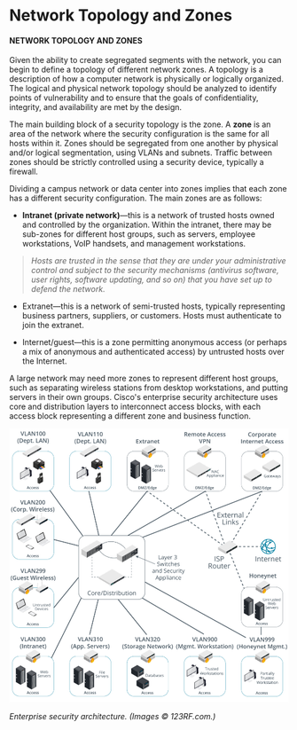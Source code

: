 # Network Topology and Zones

#### NETWORK TOPOLOGY AND ZONES

Given the ability to create segregated segments with the network, you can begin to define a topology of different network zones. A topology is a description of how a computer network is physically or logically organized. The logical and physical network topology should be analyzed to identify points of vulnerability and to ensure that the goals of confidentiality, integrity, and availability are met by the design.

The main building block of a security topology is the zone. A **zone** is an area of the network where the security configuration is the same for all hosts within it. Zones should be segregated from one another by physical and/or logical segmentation, using VLANs and subnets. Traffic between zones should be strictly controlled using a security device, typically a firewall.

Dividing a campus network or data center into zones implies that each zone has a different security configuration. The main zones are as follows:

-   **Intranet (private network)**—this is a network of trusted hosts owned and controlled by the organization. Within the intranet, there may be sub-zones for different host groups, such as servers, employee workstations, VoIP handsets, and management workstations.

> _Hosts are trusted in the sense that they are under your administrative control and subject to the security mechanisms (antivirus software, user rights, software updating, and so on) that you have set up to defend the network._

-   Extranet—this is a network of semi-trusted hosts, typically representing business partners, suppliers, or customers. Hosts must authenticate to join the extranet.
    
-   Internet/guest—this is a zone permitting anonymous access (or perhaps a mix of anonymous and authenticated access) by untrusted hosts over the Internet.
    

A large network may need more zones to represent different host groups, such as separating wireless stations from desktop workstations, and putting servers in their own groups. Cisco's enterprise security architecture uses core and distribution layers to interconnect access blocks, with each access block representing a different zone and business function.

![](./img/netwotktopologi.png)

_Enterprise security architecture. (Images © 123RF.com.)_